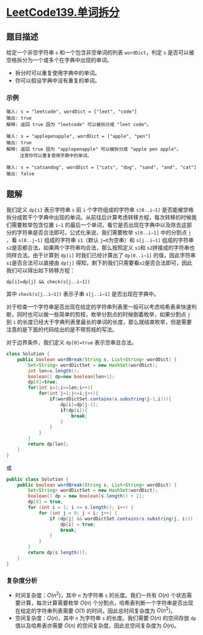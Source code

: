 # [LeetCode139.单词拆分](https://leetcode-cn.com/problems/word-break/)
## 题目描述
给定一个非空字符串 `s` 和一个包含非空单词的列表 `wordDict`，判定 `s` 是否可以被空格拆分为一个或多个在字典中出现的单词。

- 拆分时可以重复使用字典中的单词。
- 你可以假设字典中没有重复的单词。

### 示例
```
输入: s = "leetcode", wordDict = ["leet", "code"]
输出: true
解释: 返回 true 因为 "leetcode" 可以被拆分成 "leet code"。
```
```
输入: s = "applepenapple", wordDict = ["apple", "pen"]
输出: true
解释: 返回 true 因为 "applepenapple" 可以被拆分成 "apple pen apple"。
     注意你可以重复使用字典中的单词。
```
```
输入: s = "catsandog", wordDict = ["cats", "dog", "sand", "and", "cat"]
输出: false
```
## 题解
我们定义 `dp[i]` 表示字符串 `s` 前 `i` 个字符组成的字符串 `s[0..i−1]` 是否能被空格拆分成若干个字典中出现的单词。从前往后计算考虑转移方程，每次转移的时候我们需要枚举包含位置 `i−1` 的最后一个单词，看它是否出现在字典中以及除去这部分的字符串是否合法即可。公式化来说，我们需要枚举 `s[0..i−1]` 中的分割点 `j` ，看 `s[0..j−1]` 组成的字符串 `s1`（默认 `j=0`为空串）和 `s[j..i−1]` 组成的字符串 `s2`是否都合法，如果两个字符串均合法，那么按照定义 `s1`和 `s2`拼接成的字符串也同样合法。由于计算到 `dp[i]` 时我们已经计算出了 `dp[0..i−1]` 的值，因此字符串 `s1`是否合法可以直接由 `dp[j]` 得知，剩下的我们只需要看`s2`是否合法即可，因此我们可以得出如下转移方程：

`dp[i]=dp[j] && check(s[j..i−1])`

其中 `check(s[j..i−1])` 表示子串 `s[j..i−1]` 是否出现在字典中。

对于检查一个字符串是否出现在给定的字符串列表里一般可以考虑哈希表来快速判断，同时也可以做一些简单的剪枝，枚举分割点的时候倒着枚举，如果分割点 `j` 到 `i` 的长度已经大于字典列表里最长的单词的长度，那么就结束枚举，但是需要注意的是下面的代码给出的是不带剪枝的写法。

对于边界条件，我们定义 `dp[0]=true` 表示空串且合法。

```java
class Solution {
    public boolean wordBreak(String s, List<String> wordDict) {
        Set<String> wordDictSet = new HashSet(wordDict);
        int len=s.length();
        boolean[] dp=new boolean[len+1];
        dp[0]=true;
        for(int i=1;i<=len;i++){
            for(int j=1;j<=i;j++){
                if(wordDictSet.contains(s.substring(j-1,i))){
                    dp[i]=dp[j-1];
                    if(dp[i]){
                        break;
                    }
                }
            }
        }
        return dp[len];
    }
}
```
或
```java
public class Solution {
    public boolean wordBreak(String s, List<String> wordDict) {
        Set<String> wordDictSet = new HashSet(wordDict);
        boolean[] dp = new boolean[s.length() + 1];
        dp[0] = true;
        for (int i = 1; i <= s.length(); i++) {
            for (int j = 0; j < i; j++) {
                if (dp[j] && wordDictSet.contains(s.substring(j, i))) {
                    dp[i] = true;
                    break;
                }
            }
        }
        return dp[s.length()];
    }
}
```
### 复杂度分析
- 时间复杂度：$O(n^2)$，其中 `n` 为字符串 `s` 的长度。我们一共有 $O(n)$ 个状态需要计算，每次计算需要枚举 $O(n)$ 个分割点，哈希表判断一个字符串是否出现在给定的字符串列表需要 $O(1)$ 的时间，因此总时间复杂度为 $O(n^2)$。
- 空间复杂度：$O(n)$，其中 `n` 为字符串 `s` 的长度。我们需要 $O(n)$ 的空间存放 `dp` 值以及哈希表亦需要 $O(n)$ 的空间复杂度，因此总空间复杂度为 $O(n)$。
